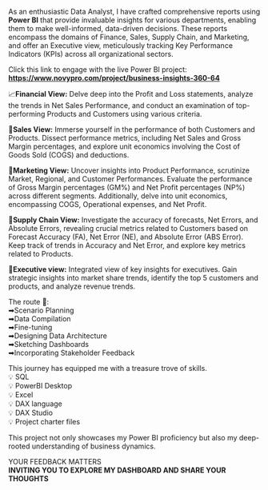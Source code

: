 As an enthusiastic Data Analyst, I have crafted comprehensive reports using **Power BI** that provide invaluable insights for various departments, enabling them to make well-informed, data-driven decisions. These reports encompass the domains of Finance, Sales, Supply Chain, and Marketing, and offer an Executive view, meticulously tracking Key Performance Indicators (KPIs) across all organizational sectors.

Click this link to engage with the live Power BI project:  **https://www.novypro.com/project/business-insights-360-64**

📈**Financial View:**
Delve deep into the Profit and Loss statements, analyze the trends in Net Sales Performance, and conduct an examination of top-performing Products and Customers using various criteria.

💼**Sales View:**
Immerse yourself in the performance of both Customers and Products. Dissect performance metrics, including Net Sales and Gross Margin percentages, and explore unit economics involving the Cost of Goods Sold (COGS) and deductions.

📣**Marketing View:**
Uncover insights into Product Performance, scrutinize Market, Regional, and Customer Performances. Evaluate the performance of Gross Margin percentages (GM%) and Net Profit percentages (NP%) across different segments. Additionally, delve into unit economics, encompassing COGS, Operational expenses, and Net Profit.

🚚**Supply Chain View:**
Investigate the accuracy of forecasts, Net Errors, and Absolute Errors, revealing crucial metrics related to Customers based on Forecast Accuracy (FA), Net Error (NE), and Absolute Error (ABS Error). Keep track of trends in Accuracy and Net Error, and explore key metrics related to Products.

🤵**Executive view:**
Integrated view of key insights for executives. Gain strategic insights into market share trends, identify the top 5 customers and products, and analyze revenue trends.

The route 🚀:  
➡Scenario Planning  
➡Data Compilation  
➡Fine-tuning  
➡Designing Data Architecture  
➡Sketching Dashboards  
➡Incorporating Stakeholder Feedback  

This journey has equipped me with a treasure trove of skills.  
💡 SQL  
💡 PowerBI Desktop  
💡 Excel  
💡 DAX language  
💡 DAX Studio  
💡 Project charter files

This project not only showcases my Power BI proficiency but also my deep-rooted understanding of business dynamics.

YOUR FEEDBACK MATTERS  
**INVITING YOU TO EXPLORE MY DASHBOARD AND SHARE YOUR THOUGHTS**
